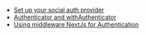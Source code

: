 - [Set up your social auth provider](https://docs.amplify.aws/gen1/nextjs/build-a-backend/auth/add-social-provider/)
- [Authenticator and withAuthenticator](https://ui.docs.amplify.aws/react/connected-components/authenticator)
- [Using middleware NextJs for Authentication](https://docs.amplify.aws/nextjs/build-a-backend/server-side-rendering/)
